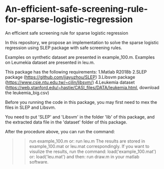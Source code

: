# An-efficient-safe-screening-rule-for-sparse-logistic-regression
An efficient safe screening rule for sparse logistic regression

In this repository, we propose an implementation to solve the sparse logistic regression using SLEP package with safe screening rules.

Examples on synthetic dataset are presented in example_100.m. Examples on Leumekia dataset are presented in leu.m.

This package has the following requirements:
1.Matlab R2018b
2.SLEP package (https://github.com/jiayuzhou/SLEP)
3.Libsvm package (https://www.csie.ntu.edu.tw/~cjlin/libsvm/)
4.Leukemia dataset (https://web.stanford.edu/~hastie/CASI_files/DATA/leukemia.html, download the leukemia_big.csv)

Before you running the code in this package, you may first need to mex the files in SLEP and Libsvm.

You need to put 'SLEP' and 'Libsvm' in the folder 'lib' of this package, and the extracted data file in the 'dataset' folder of this package.

After the procedure above, you can run the command:
>>run example_100.m
or:
>>run leu.m
The results are stored in example_100.mat or leu.mat correspondingly.
If you want to visulize the results, run the command:
>>load('example_100.mat')
or:
>>load('leu.mat')
and then:
>>run draw.m
in your matlab software.
